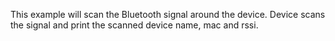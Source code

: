 This example will scan the Bluetooth signal around the device.
Device scans the signal and print the scanned device name, mac and rssi.
